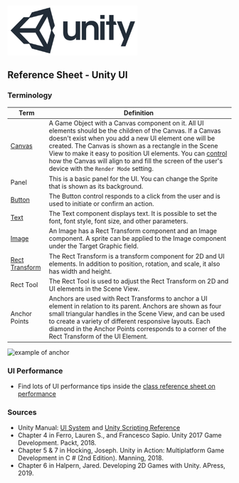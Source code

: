 

![unity logo](images/unity-logo-293w.png)

## Reference Sheet - Unity UI





### Terminology

Term | Definition
--- | ---
[Canvas](https://docs.unity3d.com/Manual/class-Canvas.html) | A Game Object with a Canvas component on it. All UI elements should be the children of the Canvas. If a Canvas doesn't exist when you add a new UI element one will be created. The Canvas is shown as a rectangle in the Scene View to make it easy to position UI elements. You can [control](https://docs.unity3d.com/Manual/UICanvas.html) how the Canvas will align to and fill the screen of the user's device with the `Render Mode` setting.
Panel | This is a basic panel for the UI. You can change the Sprite that is shown as its background.
[Button](https://docs.unity3d.com/Manual/script-Button.html) | The Button control responds to a click from the user and is used to initiate or confirm an action.
[Text](https://docs.unity3d.com/Manual/script-Text.html) | The Text component displays text. It is possible to set the font, font style, font size, and other parameters.
[Image](https://docs.unity3d.com/Manual/script-Image.html) | An Image has a Rect Transform component and an Image component. A sprite can be applied to the Image component under the Target Graphic field.
[Rect Transform](https://docs.unity3d.com/Manual/class-RectTransform.html) | The Rect Transform is a transform component for 2D and UI elements. In addition to position, rotation, and scale, it also has width and height.  
Rect Tool | The Rect Tool is used to adjust the Rect Transform on 2D and UI elements in the Scene View.
Anchor Points | Anchors are used with Rect Transforms to anchor a UI element in relation to its parent. Anchors are shown as four small triangular handles in the Scene View, and can be used to create a variety of different responsive layouts. Each diamond in the Anchor Points corresponds to a corner of the Rect Transform of the UI Element.

![example of anchor](https://docs.unity3d.com/uploads/Main/UI_Anchored2.gif)


### UI Performance

- Find lots of UI performance tips inside the [class reference sheet on performance](Unity-Performance.md)


### Sources
* Unity Manual: [UI System](https://docs.unity3d.com/Manual/UISystem.html) and [Unity Scripting Reference](https://docs.unity3d.com/ScriptReference/index.html)
* Chapter 4 in Ferro, Lauren S., and Francesco Sapio. Unity 2017 Game Development. Packt, 2018.
* Chapter 5 & 7 in Hocking, Joseph. Unity in Action: Multiplatform Game Development in C # (2nd Edition). Manning, 2018.
* Chapter 6 in Halpern, Jared. Developing 2D Games with Unity. APress, 2019.
